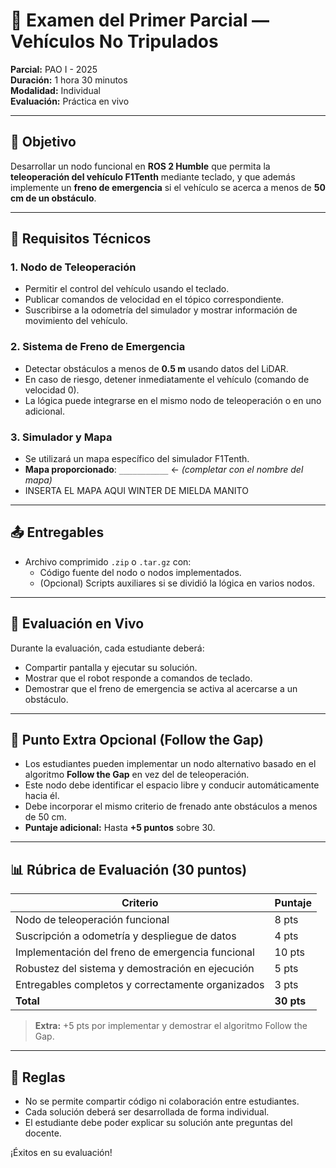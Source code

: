 # 🧪 Examen del Primer Parcial — Vehículos No Tripulados  
**Parcial:** PAO I - 2025  
**Duración:** 1 hora 30 minutos  
**Modalidad:** Individual  
**Evaluación:** Práctica en vivo

---

## 🎯 Objetivo

Desarrollar un nodo funcional en **ROS 2 Humble** que permita la **teleoperación del vehículo F1Tenth** mediante teclado, y que además implemente un **freno de emergencia** si el vehículo se acerca a menos de **50 cm de un obstáculo**.

---

## 🔧 Requisitos Técnicos

### 1. Nodo de Teleoperación

- Permitir el control del vehículo usando el teclado.
- Publicar comandos de velocidad en el tópico correspondiente.
- Suscribirse a la odometría del simulador y mostrar información de movimiento del vehículo.

### 2. Sistema de Freno de Emergencia

- Detectar obstáculos a menos de **0.5 m** usando datos del LiDAR.
- En caso de riesgo, detener inmediatamente el vehículo (comando de velocidad 0).
- La lógica puede integrarse en el mismo nodo de teleoperación o en uno adicional.

### 3. Simulador y Mapa

- Se utilizará un mapa específico del simulador F1Tenth.
- **Mapa proporcionado**: `___________` ← *(completar con el nombre del mapa)*
- INSERTA EL MAPA AQUI WINTER DE MIELDA MANITO

---

## 📤 Entregables

- Archivo comprimido `.zip` o `.tar.gz` con:
  - Código fuente del nodo o nodos implementados.
  - (Opcional) Scripts auxiliares si se dividió la lógica en varios nodos.

---

## 🎥 Evaluación en Vivo

Durante la evaluación, cada estudiante deberá:

- Compartir pantalla y ejecutar su solución.
- Mostrar que el robot responde a comandos de teclado.
- Demostrar que el freno de emergencia se activa al acercarse a un obstáculo.

---

## 🌟 Punto Extra Opcional (Follow the Gap)

- Los estudiantes pueden implementar un nodo alternativo basado en el algoritmo **Follow the Gap** en vez del de teleoperación.
- Este nodo debe identificar el espacio libre y conducir automáticamente hacia él.
- Debe incorporar el mismo criterio de frenado ante obstáculos a menos de 50 cm.
- **Puntaje adicional:** Hasta **+5 puntos** sobre 30.

---

## 📊 Rúbrica de Evaluación (30 puntos)

| Criterio                                           | Puntaje |
|----------------------------------------------------|---------|
| Nodo de teleoperación funcional                    | 8 pts   |
| Suscripción a odometría y despliegue de datos      | 4 pts   |
| Implementación del freno de emergencia funcional   | 10 pts  |
| Robustez del sistema y demostración en ejecución   | 5 pts   |
| Entregables completos y correctamente organizados  | 3 pts   |
| **Total**                                          | **30 pts** |

> **Extra:** +5 pts por implementar y demostrar el algoritmo Follow the Gap.

---

## 🛑 Reglas

- No se permite compartir código ni colaboración entre estudiantes.
- Cada solución deberá ser desarrollada de forma individual.
- El estudiante debe poder explicar su solución ante preguntas del docente.

¡Éxitos en su evaluación!
